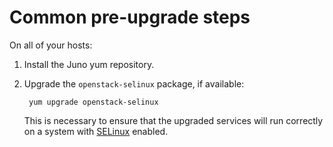 # Common pre-upgrade steps

On all of your hosts:

1. Install the Juno yum repository.

1. Upgrade the `openstack-selinux` package, if available:

        yum upgrade openstack-selinux

     This is necessary to ensure that the upgraded services will run
     correctly on a system with [SELinux][] enabled.

[selinux]: http://selinuxproject.org/page/Main_Page

